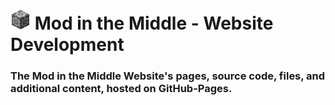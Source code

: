 # ![Logo](https://github.com/modinthemiddle/Branding/blob/main/Logo-x32.png?raw=true) Mod in the Middle - Website Development
### The Mod in the Middle Website's pages, source code, files, and additional content, hosted on GitHub-Pages. 
